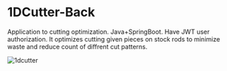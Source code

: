 # 1DCutter-Back
Application to cutting optimization. Java+SpringBoot. Have JWT user authorization. It optimizes cutting given pieces on stock rods to minimize waste and reduce count of diffrent cut patterns.

![1dcutter](https://user-images.githubusercontent.com/17216772/209470541-cc101a02-d2f2-483e-b60e-b6cd2396fcf0.png)
